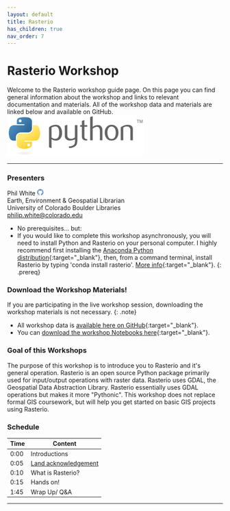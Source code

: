 ```yaml
---
layout: default
title: Rasterio
has_children: true
nav_order: 7
---
```


# Rasterio Workshop

Welcome to the Rasterio workshop guide page. On this page you can find general information about the workshop and links to relevant documentation and materials. All of the workshop data and materials are linked below and available on GitHub.  
![Python Logo][Python]

***
### Presenters
Phil White <a href='https://github.com/outpw' target='_blank'><img src='../content/img/GitHub-Mark-custom.svg' style='width:15px; padding:0; border:none !important;'></a>  
Earth, Environment & Geospatial Librarian  
University of Colorado Boulder Libraries  
[philip.white@colorado.edu](mailto:philip.white@colorado.edu)

- No prerequisites... but:
- If you would like to complete this workshop asynchronously, you will need to install Python and Rasterio on your personal computer. I highly recommend first installing the [Anaconda Python distribution](https://www.anaconda.com/products/individual){:target="_blank"}, then, from a command terminal, install Rasterio by typing 'conda install rasterio'. [More info](https://geopandas.org/install.html){:target="_blank"}.
{: .prereq}

### __Download the Workshop Materials!__
If you are participating in the live workshop session, downloading the workshop materials is not necessary.
{: .note}
- All workshop data is [available here on GitHub](https://github.com/outpw/gpddata){:target="_blank"}.
- You can [download the workshop Notebooks here](https://github.com/outpw/rasterio_notebooks){:target="_blank"}.

### Goal of this Workshops
The purpose of this workshop is to introduce you to Rasterio and it's general operation. Rasterio is an open source Python package primarily used for input/output operations with raster data. Rasterio uses GDAL, the Geospatial Data Abstraction Library. Rasterio essentially uses GDAL operations but makes it more "Pythonic". This workshop does not replace formal GIS coursework, but will help you get started on basic GIS projects using Rasterio.

### Schedule

| Time | Content
| --- | ---
| 0:00 | Introductions
| 0:05 | [Land acknowledgement](content/land-acknowledgement)
| 0:10 | What is Rasterio?
| 0:15 | Hands on!
| 1:45 | Wrap Up/ Q&A

***






[Python]: img/PythonLogo.png
[Pandas]: img/Pandas_logo.png
[GISLibGuide]: https:libguides.colorado.edu/GIS "CU Library GIS guide"
[GeospatialDataGuide]: https:libguides.colorado.edu/geospatialdata "CU Library geospatial data guide"
